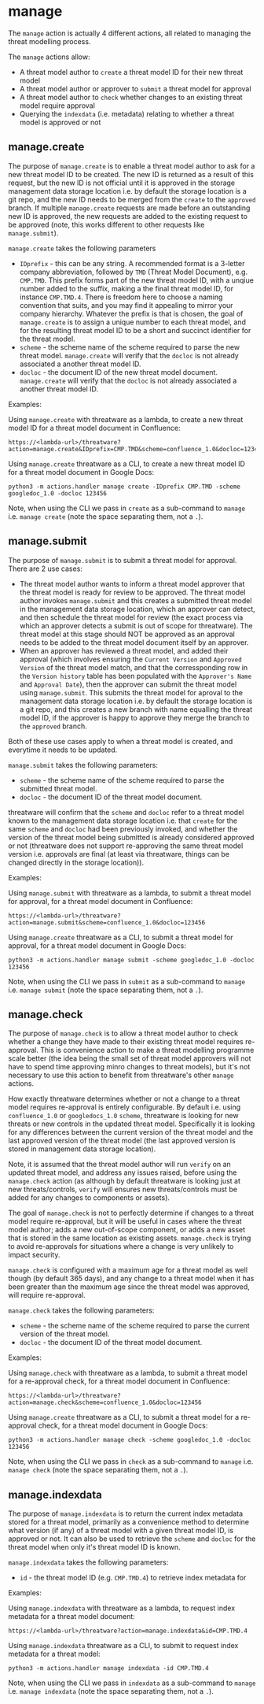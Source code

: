 # manage

The `manage` action is actually 4 different actions, all related to managing the threat modelling process.

The `manage` actions allow:
- A threat model author to `create` a threat model ID for their new threat model
- A threat model author or approver to `submit` a threat model for approval
- A threat model author to `check` whether changes to an existing threat model require approval
- Querying the `indexdata` (i.e. metadata) relating to whether a threat model is approved or not

## manage.create

The purpose of `manage.create` is to enable a threat model author to ask for a new threat model ID to be created.  The new ID is returned as a result of this request, but the new ID is not official until it is approved in the storage management data storage location i.e. by default the storage location is a git repo, and the new ID needs to be merged from the `create` to the `approved` branch.  If multiple `manage.create` requests are made before an outstanding new ID is approved, the new requests are added to the existing request to be approved (note, this works different to other requests like `manage.submit`).

`manage.create` takes the following parameters
- `IDprefix` - this can be any string.  A recommended format is a 3-letter company abbreviation, followed by `TMD` (Threat Model Document), e.g. `CMP.TMD`.  This prefix forms part of the new threat model ID, with a unqiue number added to the suffix, making a the final threat model ID, for instance `CMP.TMD.4`.  There is freedom here to choose a naming convention that suits, and you may find it appealing to mirror your company hierarchy.  Whatever the prefix is that is chosen, the goal of `manage.create` is to assign a unique number to each threat model, and for the resulting threat model ID to be a short and succinct identifier for the threat model.
- `scheme` - the scheme name of the scheme required to parse the new threat model.  `manage.create` will verify that the `docloc` is not already associated a another threat model ID.
- `docloc` - the document ID of the new threat model document.  `manage.create` will verify that the `docloc` is not already associated a another threat model ID.

Examples:

Using `manage.create` with threatware as a lambda, to create a new threat model ID for a threat model document in Confluence:

    https://<lambda-url>/threatware?action=manage.create&IDprefix=CMP.TMD&scheme=confluence_1.0&docloc=123456

Using `manage.create` threatware as a CLI, to create a new threat model ID for a threat model document in Google Docs:

    python3 -m actions.handler manage create -IDprefix CMP.TMD -scheme googledoc_1.0 -docloc 123456

Note, when using the CLI we pass in `create` as a sub-command to `manage` i.e. `manage create` (note the space separating them, not a `.`).

## manage.submit

The purpose of `manage.submit` is to submit a threat model for approval.  There are 2 use cases:
- The threat model author wants to inform a threat model approver that the threat model is ready for review to be approved.  The threat model author invokes `manage.submit` and this creates a submitted threat model in the management data storage location, which an approver can detect, and then schedule the threat model for review (the exact process via which an approver detects a submit is out of scope for threatware).  The threat model at this stage should NOT be approved as an approval needs to be added to the threat model document itself by an approver.
- When an approver has reviewed a threat model, and added their approval (which involves ensuring the `Current Version` and `Approved Version` of the threat model match, and that the corressponding row in the `Version history` table has been populated with the `Approver's Name` and `Approval Date`), then the approver can submit the threat model using `manage.submit`.  This submits the threat model for aproval to the management data storage location i.e. by default the storage location is a git repo, and this creates a new branch with name equalling the threat model ID, if the approver is happy to approve they merge the branch to the `approved` branch.

Both of these use cases apply to when a threat model is created, and everytime it needs to be updated.

`manage.submit` takes the following parameters:
- `scheme` - the scheme name of the scheme required to parse the submitted threat model.
- `docloc` - the document ID of the threat model document.

threatware will confirm that the `scheme` and `docloc` refer to a threat model known to the management data storage location i.e. that `create` for the same `scheme` and `docloc` had been previously invoked, and whether the version of the threat model being submitted is already considered approved or not (threatware does not support re-approving the same threat model version i.e. approvals are final (at least via threatware, things can be changed directly in the storage location)).

Examples:

Using `manage.submit` with threatware as a lambda, to submit a threat model for approval, for a threat model document in Confluence:

    https://<lambda-url>/threatware?action=manage.submit&scheme=confluence_1.0&docloc=123456

Using `manage.create` threatware as a CLI, to submit a threat model for approval, for a threat model document in Google Docs:

    python3 -m actions.handler manage submit -scheme googledoc_1.0 -docloc 123456

Note, when using the CLI we pass in `submit` as a sub-command to `manage` i.e. `manage submit` (note the space separating them, not a `.`).

## manage.check

The purpose of `manage.check` is to allow a threat model author to check whether a change they have made to their existing threat model requires re-approval.  This is convenience action to make a threat modelling programme scale better (the idea being the small set of threat model approvers will not have to spend time approving minro changes to threat models), but it's not necessary to use this action to benefit from threatware's other `manage` actions.

How exactly threatware determines whether or not a change to a threat model requires re-approval is entirely configurable.  By default i.e. using `confluence_1.0` or `googledocs_1.0` `scheme`, threatware is looking for new threats or new controls in the updated threat model.  Specifically it is looking for any differences between the current version of the threat model and the last approved version of the threat model (the last approved version is stored in management data storage location).

Note, it is assumed that the threat model author will run `verify` on an updated threat model, and address any issues raised, before using the `manage.check` action (as although by default threatware is looking just at new threats/controls, `verify` will ensures new threats/controls must be added for any changes to components or assets).

The goal of `manage.check` is not to perfectly determine if changes to a threat model require re-approval, but it will be useful in cases where the threat model author; adds a new out-of-scope component, or adds a new asset that is stored in the same location as existing assets.  `manage.check` is trying to avoid re-approvals for situations where a change is very unlikely to impact security.  

`manage.check` is configured with a maximum age for a threat model as well though (by default 365 days), and any change to a threat model when it has been greater than the maximum age since the threat model was approved, will require re-approval.

`manage.check` takes the following parameters:
- `scheme` - the scheme name of the scheme required to parse the current version of the threat model.
- `docloc` - the document ID of the threat model document.

Examples:

Using `manage.check` with threatware as a lambda, to submit a threat model for a re-approval check, for a threat model document in Confluence:

    https://<lambda-url>/threatware?action=manage.check&scheme=confluence_1.0&docloc=123456

Using `manage.create` threatware as a CLI, to submit a threat model for a re-approval check, for a threat model document in Google Docs:

    python3 -m actions.handler manage check -scheme googledoc_1.0 -docloc 123456

Note, when using the CLI we pass in `check` as a sub-command to `manage` i.e. `manage check` (note the space separating them, not a `.`).

## manage.indexdata

The purpose of `manage.indexdata` is to return the current index metadata stored for a threat model, primarily as a convenience method to determine what version (if any) of a threat model with a given threat model ID, is approved or not.  It can also be used to retrieve the `scheme` and `docloc` for the threat model when only it's threat model ID is known.

`manage.indexdata` takes the following parameters:
- `id` - the threat model ID (e.g. `CMP.TMD.4`) to retrieve index metadata for

Examples:

Using `manage.indexdata` with threatware as a lambda, to request index metadata for a threat model document:

    https://<lambda-url>/threatware?action=manage.indexdata&id=CMP.TMD.4

Using `manage.indexdata` threatware as a CLI, to submit to request index metadata for a threat model:

    python3 -m actions.handler manage indexdata -id CMP.TMD.4

Note, when using the CLI we pass in `indexdata` as a sub-command to `manage` i.e. `manage indexdata` (note the space separating them, not a `.`).